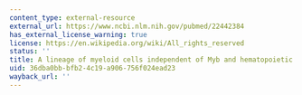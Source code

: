 ```yaml
---
content_type: external-resource
external_url: https://www.ncbi.nlm.nih.gov/pubmed/22442384
has_external_license_warning: true
license: https://en.wikipedia.org/wiki/All_rights_reserved
status: ''
title: A lineage of myeloid cells independent of Myb and hematopoietic stem cells
uid: 36dba0bb-bfb2-4c19-a906-756f024ead23
wayback_url: ''
---
```


